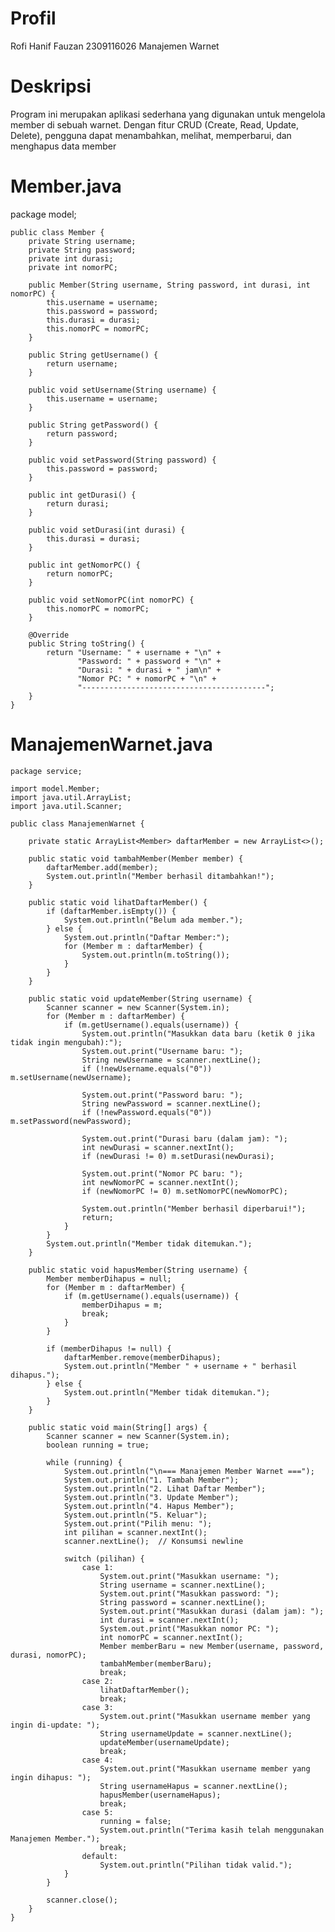 # Profil
Rofi Hanif Fauzan
2309116026
Manajemen Warnet

# Deskripsi
Program ini merupakan aplikasi sederhana yang digunakan untuk mengelola member di sebuah warnet. Dengan fitur CRUD (Create, Read, Update, Delete), pengguna dapat menambahkan, melihat, memperbarui, dan menghapus data member

# Member.java
package model;

    public class Member {
        private String username;
        private String password;
        private int durasi; 
        private int nomorPC;
    
        public Member(String username, String password, int durasi, int nomorPC) {
            this.username = username;
            this.password = password;
            this.durasi = durasi;
            this.nomorPC = nomorPC;
        }
    
        public String getUsername() {
            return username;
        }
    
        public void setUsername(String username) {
            this.username = username;
        }
    
        public String getPassword() {
            return password;
        }
    
        public void setPassword(String password) {
            this.password = password;
        }
    
        public int getDurasi() {
            return durasi;
        }
    
        public void setDurasi(int durasi) {
            this.durasi = durasi;
        }
    
        public int getNomorPC() {
            return nomorPC;
        }
    
        public void setNomorPC(int nomorPC) {
            this.nomorPC = nomorPC;
        }
    
        @Override
        public String toString() {
            return "Username: " + username + "\n" +
                   "Password: " + password + "\n" +
                   "Durasi: " + durasi + " jam\n" +
                   "Nomor PC: " + nomorPC + "\n" +
                   "-----------------------------------------";
        }
    }

# ManajemenWarnet.java
    package service;
    
    import model.Member;
    import java.util.ArrayList;
    import java.util.Scanner;
    
    public class ManajemenWarnet {
    
        private static ArrayList<Member> daftarMember = new ArrayList<>();
    
        public static void tambahMember(Member member) {
            daftarMember.add(member);
            System.out.println("Member berhasil ditambahkan!");
        }
    
        public static void lihatDaftarMember() {
            if (daftarMember.isEmpty()) {
                System.out.println("Belum ada member.");
            } else {
                System.out.println("Daftar Member:");
                for (Member m : daftarMember) {
                    System.out.println(m.toString());
                }
            }
        }
    
        public static void updateMember(String username) {
            Scanner scanner = new Scanner(System.in);
            for (Member m : daftarMember) {
                if (m.getUsername().equals(username)) {
                    System.out.println("Masukkan data baru (ketik 0 jika tidak ingin mengubah):");
                    System.out.print("Username baru: ");
                    String newUsername = scanner.nextLine();
                    if (!newUsername.equals("0")) m.setUsername(newUsername);
    
                    System.out.print("Password baru: ");
                    String newPassword = scanner.nextLine();
                    if (!newPassword.equals("0")) m.setPassword(newPassword);
    
                    System.out.print("Durasi baru (dalam jam): ");
                    int newDurasi = scanner.nextInt();
                    if (newDurasi != 0) m.setDurasi(newDurasi);
    
                    System.out.print("Nomor PC baru: ");
                    int newNomorPC = scanner.nextInt();
                    if (newNomorPC != 0) m.setNomorPC(newNomorPC);
    
                    System.out.println("Member berhasil diperbarui!");
                    return;
                }
            }
            System.out.println("Member tidak ditemukan.");
        }
    
        public static void hapusMember(String username) {
            Member memberDihapus = null;
            for (Member m : daftarMember) {
                if (m.getUsername().equals(username)) {
                    memberDihapus = m;
                    break;
                }
            }
    
            if (memberDihapus != null) {
                daftarMember.remove(memberDihapus);
                System.out.println("Member " + username + " berhasil dihapus.");
            } else {
                System.out.println("Member tidak ditemukan.");
            }
        }
    
        public static void main(String[] args) {
            Scanner scanner = new Scanner(System.in);
            boolean running = true;
    
            while (running) {
                System.out.println("\n=== Manajemen Member Warnet ===");
                System.out.println("1. Tambah Member");
                System.out.println("2. Lihat Daftar Member");
                System.out.println("3. Update Member");
                System.out.println("4. Hapus Member");
                System.out.println("5. Keluar");
                System.out.print("Pilih menu: ");
                int pilihan = scanner.nextInt();
                scanner.nextLine();  // Konsumsi newline
    
                switch (pilihan) {
                    case 1:
                        System.out.print("Masukkan username: ");
                        String username = scanner.nextLine();
                        System.out.print("Masukkan password: ");
                        String password = scanner.nextLine();
                        System.out.print("Masukkan durasi (dalam jam): ");
                        int durasi = scanner.nextInt();
                        System.out.print("Masukkan nomor PC: ");
                        int nomorPC = scanner.nextInt();
                        Member memberBaru = new Member(username, password, durasi, nomorPC);
                        tambahMember(memberBaru);
                        break;
                    case 2:
                        lihatDaftarMember();
                        break;
                    case 3:
                        System.out.print("Masukkan username member yang ingin di-update: ");
                        String usernameUpdate = scanner.nextLine();
                        updateMember(usernameUpdate);
                        break;
                    case 4:
                        System.out.print("Masukkan username member yang ingin dihapus: ");
                        String usernameHapus = scanner.nextLine();
                        hapusMember(usernameHapus);
                        break;
                    case 5:
                        running = false;
                        System.out.println("Terima kasih telah menggunakan Manajemen Member.");
                        break;
                    default:
                        System.out.println("Pilihan tidak valid.");
                }
            }
    
            scanner.close();
        }
    }

